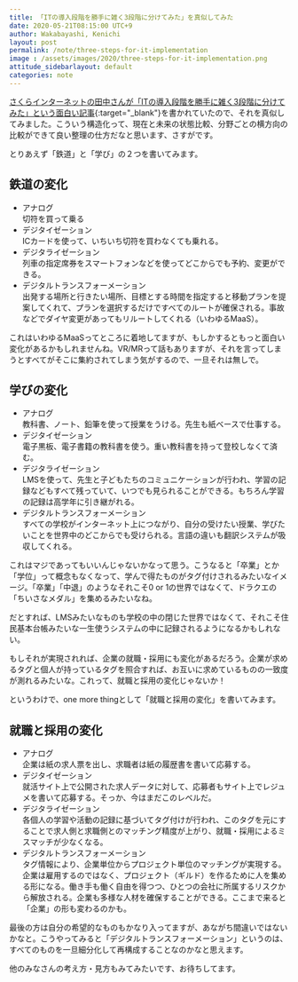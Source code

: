 ```yaml
---
title: 「ITの導入段階を勝手に雑く3段階に分けてみた」を真似してみた
date: 2020-05-21T08:15:00 UTC+9
author: Wakabayashi, Kenichi
layout: post
permalink: /note/three-steps-for-it-implementation
image : /assets/images/2020/three-steps-for-it-implementation.png
attitude_sidebarlayout: default
categories: note
---
```

[さくらインターネットの田中さんが「ITの導入段階を勝手に雑く3段階に分けてみた」という面白い記事](https://note.com/kunihirotanaka/n/ne5683f57af68){:target="_blank"}を書かれていたので、それを真似してみました。こういう構造化って、現在と未来の状態比較、分野ごとの横方向の比較ができて良い整理の仕方だなと思います、さすがです。

とりあえず「鉄道」と「学び」の２つを書いてみます。


## 鉄道の変化
- アナログ  
切符を買って乗る
- デジタイゼーション  
ICカードを使って、いちいち切符を買わなくても乗れる。
- デジタライゼーション  
列車の指定席券をスマートフォンなどを使ってどこからでも予約、変更ができる。
- デジタルトランスフォーメーション  
出発する場所と行きたい場所、目標とする時間を指定すると移動プランを提案してくれて、プランを選択するだけですべてのルートが確保される。事故などでダイヤ変更があってもリルートしてくれる（いわゆるMaaS）。

これはいわゆるMaaSってところに着地してますが、もしかするともっと面白い変化があるかもしれませんね。VR/MRって話もありますが、それを言ってしまうとすべてがそこに集約されてしまう気がするので、一旦それは無しで。

## 学びの変化
- アナログ  
教科書、ノート、鉛筆を使って授業をうける。先生も紙ベースで仕事する。
- デジタイゼーション  
電子黒板、電子書籍の教科書を使う。重い教科書を持って登校しなくて済む。
- デジタライゼーション  
LMSを使って、先生と子どもたちのコミュニケーションが行われ、学習の記録などもすべて残っていて、いつでも見られることができる。もちろん学習の記録は高学年に引き継がれる。
- デジタルトランスフォーメーション  
すべての学校がインターネット上につながり、自分の受けたい授業、学びたいことを世界中のどこからでも受けられる。言語の違いも翻訳システムが吸収してくれる。

これはマジであってもいいんじゃないかなって思う。こうなると「卒業」とか「学位」って概念もなくなって、学んで得たものがタグ付けされるみたいなイメージ。「卒業」「中退」のようなそれこそ0 or 1の世界ではなくて、ドラクエの「ちいさなメダル」を集めるみたいなね。

だとすれば、LMSみたいなものも学校の中の閉じた世界ではなくて、それこそ住民基本台帳みたいな一生使うシステムの中に記録されるようになるかもしれない。

もしそれが実現されれば、企業の就職・採用にも変化があるだろう。企業が求めるタグと個人が持っているタグを照合すれば、お互いに求めているものの一致度が測れるみたいな。これって、就職と採用の変化じゃないか！

というわけで、one more thingとして「就職と採用の変化」を書いてみます。

## 就職と採用の変化
- アナログ  
企業は紙の求人票を出し、求職者は紙の履歴書を書いて応募する。
- デジタイゼーション  
就活サイト上で公開された求人データに対して、応募者もサイト上でレジュメを書いて応募する。そっか、今はまだこのレベルだ。
- デジタライゼーション  
各個人の学習や活動の記録に基づいてタグ付けが行われ、このタグを元にすることで求人側と求職側とのマッチング精度が上がり、就職・採用によるミスマッチが少なくなる。
- デジタルトランスフォーメーション  
タグ情報により、企業単位からプロジェクト単位のマッチングが実現する。企業は雇用するのではなく、プロジェクト（ギルド）を作るために人を集める形になる。働き手も働く自由を得つつ、ひとつの会社に所属するリスクから解放される。企業も多様な人材を確保することができる。ここまで来ると「企業」の形も変わるのかも。

最後の方は自分の希望的なものもかなり入ってますが、あながち間違いではないかなと。こうやってみると「デジタルトランスフォーメーション」というのは、すべてのものを一旦細分化して再構成することなのかなと思えます。

他のみなさんの考え方・見方もみてみたいです、お待ちしてます。
